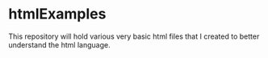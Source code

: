 # htmlExamples
This repository will hold various very basic html files that I created to better understand the html language.
